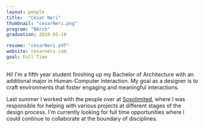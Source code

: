 ```yaml
---
layout: people
title:  "César Neri"
thumbnail: "cesarNeri.png"
program: "BArch"
graduation: 2018-05-19

resume: "cesarNeri.pdf"
website: cesarneri.com
goal: Full Time
---
```


Hi! I'm a fifth year student finishing up my Bachelor of Architecture with an additional major in Human-Computer Interaction. My goal as a designer is to craft environments that foster engaging and meaningful interactions.  

Last summer I worked with the people over at <a href="https://www.sosolimited.com" class="external" target="_blank">Sosolimited</a>, where I was responsible for helping with various projects at different stages of the design process. I'm currently looking for full time opportunities where I could continue to collaborate at the boundary of disciplines.
